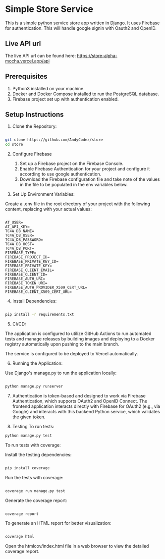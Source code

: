 # Simple Store Service
This is a simple python service store app written in Django. It uses Firebase for authentication. This will handle google signin with Oauth2 and OpenID.

## Live API url
The live API url can be found here: https://store-alpha-mocha.vercel.app/api

## Prerequisites

1. Python3 installed on your machine.
2. Docker and Docker Compose installed to run the PostgreSQL database.
3. Firebase project set up with authentication enabled.
   
## Setup Instructions

1. Clone the Repository:

```bash

git clone https://github.com/AndyCodez/store
cd store
```

2. Configure Firebase
   1. Set up a Firebase project on the Firebase Console. 
   2. Enable Firebase Authentication for your project and configure it according to use google authentication. 
   3. Download the Firebase configuration file and take note of the values in the file to be populated in the env variables below.

3. Set Up Environment Variables:

Create a .env file in the root directory of your project with the following content, replacing with your actual values:

```dotenv

AT_USER=
AT_API_KEY=
TC4A_DB_NAME=
TC4A_DB_USER=
TC4A_DB_PASSWORD=
TC4A_DB_HOST=
TC4A_DB_PORT=
FIREBASE_TYPE=
FIREBASE_PROJECT_ID=
FIREBASE_PRIVATE_KEY_ID=
FIREBASE_PRIVATE_KEY=
FIREBASE_CLIENT_EMAIL=
FIREBASE_CLIENT_ID=
FIREBASE_AUTH_URI=
FIREBASE_TOKEN_URI=
FIREBASE_AUTH_PROVIDER_X509_CERT_URL=
FIREBASE_CLIENT_X509_CERT_URL=
```

4. Install Dependencies:

```bash

pip install -r requirements.txt
```

5. CI/CD:

The application is configured to utilize GitHub Actions to run automated tests and manage releases by building images and deploying to a Docker registry automatically upon pushing to the main branch.

The service is configured to be deployed to Vercel automatically.

6. Running the Application:

Use Django's manage.py to run the application locally:

```bash

python manage.py runserver
```
7. Authentication is token-based and designed to work via Firebase Authentication, which supports OAuth2 and OpenID Connect. The frontend application interacts directly with Firebase for OAuth2 (e.g., via Google) and interacts with this backend Python service, which validates the given token.

8. Testing
To run tests:

```bash
python manage.py test
```
To run tests with coverage:

  Install the testing dependencies:

```bash

pip install coverage
```
  Run the tests with coverage:

```bash

coverage run manage.py test
```
  Generate the coverage report:

```bash

coverage report
```
  To generate an HTML report for better visualization:

```bash

coverage html
```
Open the htmlcov/index.html file in a web browser to view the detailed coverage report.